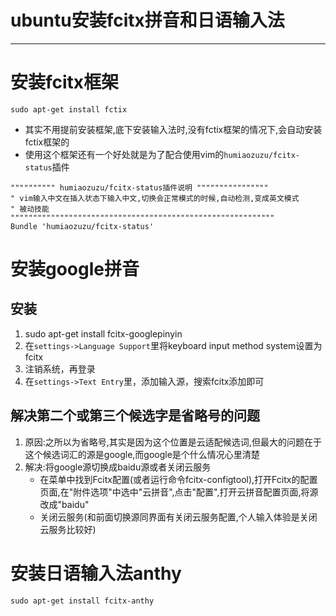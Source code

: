 # ubuntu安装fcitx拼音和日语输入法

---

# 安装fcitx框架

```
sudo apt-get install fctix
```

+   其实不用提前安装框架,底下安装输入法时,没有fctix框架的情况下,会自动安装fctix框架的
+   使用这个框架还有一个好处就是为了配合使用vim的`humiaozuzu/fcitx-status`插件

```
"""""""""" humiaozuzu/fcitx-status插件说明 """"""""""""""""
" vim输入中文在插入状态下输入中文,切换会正常模式的时候,自动检测,变成英文模式
" 被动技能
"""""""""""""""""""""""""""""""""""""""""""""""""""""""""""
Bundle 'humiaozuzu/fcitx-status'
```


# 安装google拼音

## 安装

1.  sudo apt-get install fcitx-googlepinyin
2.  在`settings->Language Support`里将keyboard input method system设置为fcitx
3.  注销系统，再登录
4.  在`settings->Text Entry`里，添加输入源，搜索fcitx添加即可

## 解决第二个或第三个候选字是省略号的问题

1.  原因:之所以为省略号,其实是因为这个位置是云适配候选词,但最大的问题在于这个候选词汇的源是google,而google是个什么情况心里清楚
2.  解决:将google源切换成baidu源或者关闭云服务
    +   在菜单中找到Fcitx配置(或者运行命令fcitx-configtool),打开Fcitx的配置页面,在"附件选项"中选中"云拼音",点击"配置",打开云拼音配置页面,将源改成"baidu"
    +   关闭云服务(和前面切换源同界面有关闭云服务配置,个人输入体验是关闭云服务比较好)

# 安装日语输入法anthy

```
sudo apt-get install fcitx-anthy
```

